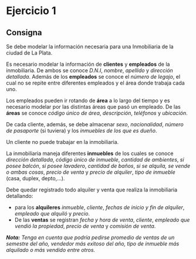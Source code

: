 # Ejercicio 1

## Consigna

Se debe modelar la información necesaria para una Inmobiliaria de la ciudad de La Plata.

Es necesario modelar la información de __clientes__ y __empleados__ de la inmobiliaria. De ambos se conoce _D.N.I_, _nombre_, _apellido_ y _dirección detallada_. Además de los __empleados__ se conoce el _número de legajo_, el cual no se repite entre diferentes empleados y el área donde trabaja cada uno.

Los empleados pueden ir rotando de __área__ a lo largo del tiempo y es necesario modelar por las distintas áreas que pasó un empleado. De las __áreas__ se conoce _código único de área_, _descripción_, _teléfonos_ y _ubicación_.

De cada cliente, además, se debe almacenar _sexo_, _nacionalidad_, _número de pasaporte_ (si tuviera) y los _inmuebles de los que es dueño_.

Un cliente no puede trabajar en la inmobiliaria.

La inmobiliaria maneja diferentes __inmuebles__ de los cuales se conoce _dirección detallada_, _código único de inmueble_, _cantidad de ambientes_, _si posee balcón_, _si posee lavadero_, _cantidad de baños_, _si se alquila, se vende o ambas cosas_, _precio de venta_ y _precio de alquiler_, _tipo de inmueble_ (casa, duplex, depto,...).

Debe quedar registrado todo alquiler y venta que realiza la inmobiliaria detallando:

* para los __alquileres__ _inmueble_, _cliente_, _fechas de inicio y fin de alquiler_, _empleado que alquiló_ y _precio_.
* De las __ventas__ se registran _fecha y hora de venta_, _cliente_, _empleado que vendió la propiedad_, _precio de venta_ y _comisión de venta_.

___Nota:__ Tenga en cuenta que podría pedirse promedio de ventas de un semestre del año, vendedor más exitoso del año, tipo de inmueble más alquilado o más vendido entre otros._
